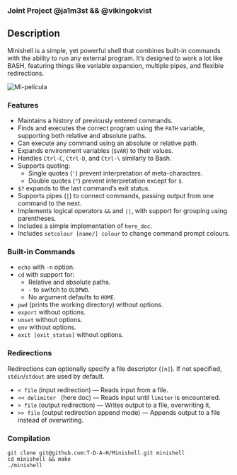 ### Joint Project @ja1m3st && @vikingokvist

## Description

Minishell is a simple, yet powerful shell that combines built-in commands with the ability to run any external program. It’s designed to work a lot like BASH, featuring things like variable expansion, multiple pipes, and flexible redirections.



![Mi-película](https://github.com/user-attachments/assets/1953df78-07da-4774-b517-cbe4224d716d)




### Features
- Maintains a history of previously entered commands.  
- Finds and executes the correct program using the `PATH` variable, supporting both relative and absolute paths.  
- Can execute any command using an absolute or relative path.  
- Expands environment variables (`$VAR`) to their values.  
- Handles `Ctrl-C`, `Ctrl-D`, and `Ctrl-\` similarly to Bash.  
- Supports quoting:  
  - Single quotes (`'`) prevent interpretation of meta-characters.  
  - Double quotes (`"`) prevent interpretation except for `$`.  
- `$?` expands to the last command’s exit status.  
- Supports pipes (`|`) to connect commands, passing output from one command to the next.  
- Implements logical operators `&&` and `||`, with support for grouping using parentheses.  
- Includes a simple implementation of `here_doc`.  
- Includes `setcolour [name/] colour` to change command prompt colours.

### Built-in Commands
- `echo` with `-n` option.  
- `cd` with support for:  
  - Relative and absolute paths.  
  - `-` to switch to `OLDPWD`.  
  - No argument defaults to `HOME`.  
- `pwd` (prints the working directory) without options.  
- `export` without options.  
- `unset` without options.  
- `env` without options.  
- `exit [exit_status]` without options.  

### Redirections  
Redirections can optionally specify a file descriptor (`[n]`). If not specified, `stdin`/`stdout` are used by default.  
- `< file` (input redirection) — Reads input from a file.  
- `<< delimiter ` (here doc) — Reads input until `limiter` is encountered.  
- `> file` (output redirection) — Writes output to a file, overwriting it.  
- `>> file` (output redirection append mode) — Appends output to a file instead of overwriting.  



### Compilation
```
git clone git@github.com:T-D-A-H/Minishell.git minishell
cd minishell && make
./minishell
```

